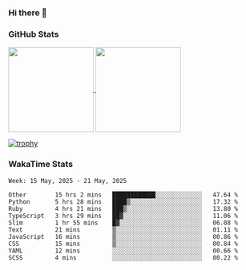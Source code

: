 ### Hi there 👋

### GitHub Stats

<a href="https://github.com/anuraghazra/github-readme-stats">
  <img align="center" height="170px" src="https://github-readme-stats.vercel.app/api/top-langs/?username=tksfjt1024&layout=compact&count_private=true&show_icons=true&show_icons=true&theme=graywhite" />
</a>
<a href="https://github.com/anuraghazra/github-readme-stats">
  <img align="center" height="170px" src="https://github-readme-stats.vercel.app/api?username=tksfjt1024&count_private=true&show_icons=true&show_icons=true&theme=graywhite" />
</a>

[![trophy](https://github-profile-trophy.vercel.app/?username=tksfjt1024)](https://github.com/ryo-ma/github-profile-trophy)

### WakaTime Stats

<!--START_SECTION:waka-->
```text
Week: 15 May, 2025 - 21 May, 2025

Other        15 hrs 2 mins   ████████████░░░░░░░░░░░░░   47.64 % 
Python       5 hrs 28 mins   ████▒░░░░░░░░░░░░░░░░░░░░   17.32 % 
Ruby         4 hrs 21 mins   ███▒░░░░░░░░░░░░░░░░░░░░░   13.80 % 
TypeScript   3 hrs 29 mins   ██▓░░░░░░░░░░░░░░░░░░░░░░   11.06 % 
Slim         1 hr 55 mins    █▓░░░░░░░░░░░░░░░░░░░░░░░   06.08 % 
Text         21 mins         ▒░░░░░░░░░░░░░░░░░░░░░░░░   01.11 % 
JavaScript   16 mins         ▒░░░░░░░░░░░░░░░░░░░░░░░░   00.86 % 
CSS          15 mins         ▒░░░░░░░░░░░░░░░░░░░░░░░░   00.84 % 
YAML         12 mins         ░░░░░░░░░░░░░░░░░░░░░░░░░   00.66 % 
SCSS         4 mins          ░░░░░░░░░░░░░░░░░░░░░░░░░   00.22 % 
```
<!--END_SECTION:waka-->

